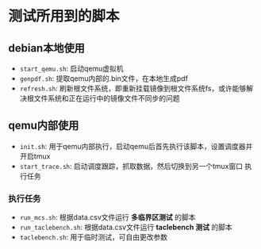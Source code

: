 # 测试所用到的脚本

## debian本地使用

- `start_qemu.sh`: 启动qemu虚拟机
- `genpdf.sh`: 提取qemu内部的.bin文件，在本地生成pdf
- `refresh.sh`: 刷新根文件系统，即重新挂载镜像到根文件系统fs，或许能够解决根文件系统和正在运行中的镜像文件不同步的问题

## qemu内部使用

- `init.sh`: 用于qemu内部执行，启动qemu后首先执行该脚本，设置调度器并开启tmux
- `start_trace.sh`: 启动调度跟踪，抓取数据，然后切换到另一个tmux窗口 执行任务

### 执行任务

- `run_mcs.sh`: 根据data.csv文件运行 **多临界区测试** 的脚本
- `run_taclebench.sh`: 根据data.csv文件运行 **taclebench 测试** 的脚本
- `taclebench.sh`: 用于临时测试，可自由更改参数